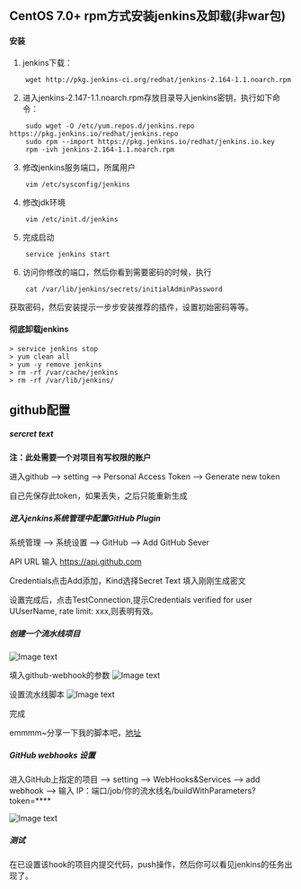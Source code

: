 ## CentOS 7.0+ rpm方式安装jenkins及卸载(非war包)

#### 安装
1. jenkins下载：
```
    wget http://pkg.jenkins-ci.org/redhat/jenkins-2.164-1.1.noarch.rpm
```
2. 进入jenkins-2.147-1.1.noarch.rpm存放目录导入jenkins密钥，执行如下命令：
```
    sudo wget -O /etc/yum.repos.d/jenkins.repo https://pkg.jenkins.io/redhat/jenkins.repo
    sudo rpm --import https://pkg.jenkins.io/redhat/jenkins.io.key
    rpm -ivh jenkins-2.164-1.1.noarch.rpm
```
3. 修改jenkins服务端口，所属用户
```
    vim /etc/sysconfig/jenkins
```
4. 修改jdk环境
```
    vim /etc/init.d/jenkins 
```
5. 完成启动
```
    service jenkins start
```
6. 访问你修改的端口，然后你看到需要密码的时候，执行
```
    cat /var/lib/jenkins/secrets/initialAdminPassword
```
获取密码，然后安装提示一步步安装推荐的插件，设置初始密码等等。



#### 彻底卸载jenkins

```
> service jenkins stop
> yum clean all
> yum -y remove jenkins
> rm -rf /var/cache/jenkins
> rm -rf /var/lib/jenkins/
```


## github配置

##### sercret text
**注：此处需要一个对项目有写权限的账户**

进入github --> setting --> Personal Access Token --> Generate new token

自己先保存此token，如果丢失，之后只能重新生成

##### 进入jenkins系统管理中配置GitHub Plugin
系统管理 --> 系统设置 --> GitHub --> Add GitHub Sever

API URL 输入 https://api.github.com

Credentials点击Add添加，Kind选择Secret Text 填入刚刚生成密文

设置完成后，点击TestConnection,提示Credentials verified for user UUserName, rate limit: xxx,则表明有效。

##### 创建一个流水线项目
![Image text](https://user-gold-cdn.xitu.io/2019/5/28/16afd97965d854e3?w=1072&h=633&f=png&s=75978)

填入github-webhook的参数
![Image text](https://user-gold-cdn.xitu.io/2019/5/28/16afd97dc4bc8f63?w=1070&h=461&f=png&s=36262)

设置流水线脚本
![Image text](https://user-gold-cdn.xitu.io/2019/5/28/16afd97eed5649c7?w=1543&h=830&f=png&s=79594)

完成

emmmm~分享一下我的脚本吧，[地址](https://juejin.im/post/5cecf871e51d45572c05ffda)


##### GitHub webhooks 设置

进入GitHub上指定的项目 --> setting --> WebHooks&Services --> add webhook --> 输入    IP：端口/job/你的流水线名/buildWithParameters?token=****

![Image text](https://user-gold-cdn.xitu.io/2019/5/28/16afd98034eecbc6?w=1045&h=667&f=png&s=64612)

##### 测试
在已设置该hook的项目内提交代码，push操作，然后你可以看见jenkins的任务出现了。

